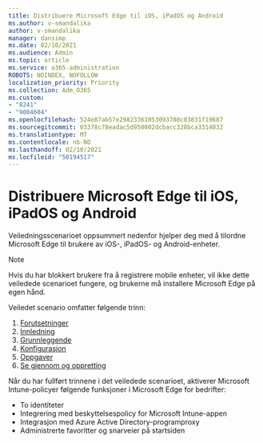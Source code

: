 ```yaml
---
title: Distribuere Microsoft Edge til iOS, iPadOS og Android
ms.author: v-smandalika
author: v-smandalika
manager: dansimp
ms.date: 02/10/2021
ms.audience: Admin
ms.topic: article
ms.service: o365-administration
ROBOTS: NOINDEX, NOFOLLOW
localization_priority: Priority
ms.collection: Adm_O365
ms.custom:
- "8241"
- "9004604"
ms.openlocfilehash: 524e87ab57e29823361053093708c83831f19687
ms.sourcegitcommit: 03378c78eadac5d950802dcbacc328bca3314032
ms.translationtype: MT
ms.contentlocale: nb-NO
ms.lasthandoff: 02/10/2021
ms.locfileid: "50194517"
---
```

# <a name="deploy-microsoft-edge-to-ios-ipados-and-android"></a>Distribuere Microsoft Edge til iOS, iPadOS og Android

Veiledningsscenarioet oppsummert nedenfor hjelper deg med å tilordne Microsoft Edge til brukere av iOS-, iPadOS- og Android-enheter.

> [!NOTE]
> Hvis du har blokkert brukere fra å registrere mobile enheter, vil ikke dette veiledede scenarioet fungere, og brukerne må installere Microsoft Edge på egen hånd.

Veiledet scenario omfatter følgende trinn:

1. [Forutsetninger](https://docs.microsoft.com/mem/intune/fundamentals/guided-scenarios-edge#prerequisites)
2. [Innledning](https://docs.microsoft.com/mem/intune/fundamentals/guided-scenarios-edge#step-1---introduction)
3. [Grunnleggende](https://docs.microsoft.com/mem/intune/fundamentals/guided-scenarios-edge#step-2---basics)
4. [Konfigurasjon](https://docs.microsoft.com/mem/intune/fundamentals/guided-scenarios-edge#step-3---configuration)
5. [Oppgaver](https://docs.microsoft.com/mem/intune/fundamentals/guided-scenarios-edge#step-4---assignments)
6. [Se gjennom og oppretting](https://docs.microsoft.com/mem/intune/fundamentals/guided-scenarios-edge#step-5---review--create)

Når du har fullført trinnene i det veiledede scenarioet, aktiverer Microsoft Intune-policyer følgende funksjoner i Microsoft Edge for bedrifter:

- To identiteter
- Integrering med beskyttelsespolicy for Microsoft Intune-appen
- Integrasjon med Azure Active Directory-programproxy
- Administrerte favoritter og snarveier på startsiden
